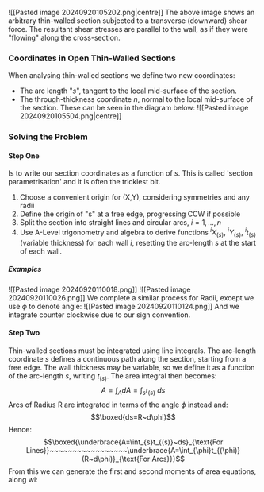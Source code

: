 ![[Pasted image 20240920105202.png|centre]]
The above image shows an arbitrary thin-walled section subjected to a transverse (downward) shear force. The resultant shear stresses are parallel to the wall, as if they were "flowing" along the cross-section.

### Coordinates in Open Thin-Walled Sections
When analysing thin-walled sections we define two new coordinates:
- The arc length "$s$", tangent to the local mid-surface of the section.
- The through-thickness coordinate $n$, normal to the local mid-surface of the section.
These can be seen in the diagram below:
![[Pasted image 20240920105504.png|centre]]
### Solving the Problem
#### Step One
Is to write our section coordinates as a function of $s$. This is called 'section parametrisation' and it is often the trickiest bit.
1) Choose a convenient origin for (X,Y), considering symmetries and any radii
2) Define the origin of "s" at a free edge, progressing CCW if possible
3) Split the section into straight lines and circular arcs, $i=1,..., n$
4) Use A-Level trigonometry and algebra to derive functions $^{i}X_{(s)}$, $^{i}Y_{(s)}$, $^{i}t_{(s)}$ (variable thickness) for each wall $i$, resetting the arc-length $s$ at the start of each wall.
##### Examples
![[Pasted image 20240920110018.png]]
![[Pasted image 20240920110026.png]]
We complete a similar process for Radii, except we use $\phi$ to denote angle:
![[Pasted image 20240920110124.png]]
And we integrate counter clockwise due to our sign convention. 
#### Step Two
Thin-walled sections must be integrated using line integrals. The arc-length coordinate $s$ defines a continuous path along the section, starting from a free edge.
The wall thickness may be variable, so we define it as a function of the arc-length $s$, writing $t_{(s)}$.
The area integral then becomes:
$$A=\int_{A}dA=\int_{s}t_{(s)}~ds$$
Arcs of Radius R are integrated in terms of the angle $\phi$ instead and:
$$\boxed{ds=R~d\phi}$$
Hence:
$$\boxed{\underbrace{A=\int_{s}t_{(s)}~ds}_{\text{For Lines}}~~~~~~~~~~~~~~~~~\underbrace{A=\int_{\phi}t_{(\phi)}(R~d\phi)}_{\text{For Arcs}}}$$
From this we can generate the first and second moments of area equations, along wi:


